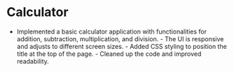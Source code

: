 # Calculator
- Implemented a basic calculator application with functionalities for addition, subtraction, multiplication, and division. - The UI is responsive and adjusts to different screen sizes. - Added CSS styling to position the title at the top of the page. - Cleaned up the code and improved readability.
